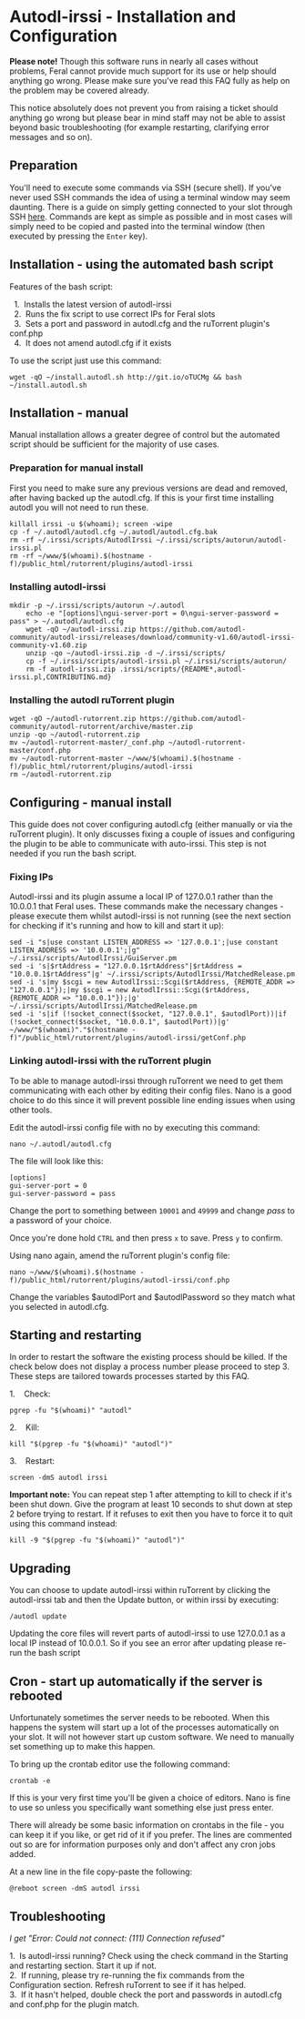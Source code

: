 Autodl-irssi - Installation and Configuration
=============================================

**Please note!** Though this software runs in nearly all cases without problems, Feral cannot provide much support for its use or help should anything go wrong. Please make sure you've read this FAQ fully as help on the problem may be covered already.  
  
This notice absolutely does not prevent you from raising a ticket should anything go wrong but please bear in mind staff may not be able to assist beyond basic troubleshooting (for example restarting, clarifying error messages and so on).  
  

Preparation
-----------

You'll need to execute some commands via SSH (secure shell). If you've never used SSH commands the idea of using a terminal window may seem daunting. There is a guide on simply getting connected to your slot through SSH [here](https://www.feralhosting.com/faq/view?question=12). Commands are kept as simple as possible and in most cases will simply need to be copied and pasted into the terminal window (then executed by pressing the `Enter` key).  
  
  

Installation - using the automated bash script
----------------------------------------------

Features of the bash script:  
  
  1.  Installs the latest version of autodl-irssi  
  2.  Runs the fix script to use correct IPs for Feral slots  
  3.  Sets a port and password in autodl.cfg and the ruTorrent plugin's conf.php  
  4.  It does not amend autodl.cfg if it exists  
  
To use the script just use this command:  
  

    wget -qO ~/install.autodl.sh http://git.io/oTUCMg && bash ~/install.autodl.sh

  
  

Installation - manual
---------------------

Manual installation allows a greater degree of control but the automated script should be sufficient for the majority of use cases.  
  
  

### Preparation for manual install

  
First you need to make sure any previous versions are dead and removed, after having backed up the autodl.cfg. If this is your first time installing autodl you will not need to run these.  
  

    killall irssi -u $(whoami); screen -wipe
    cp -f ~/.autodl/autodl.cfg ~/.autodl/autodl.cfg.bak
    rm -rf ~/.irssi/scripts/AutodlIrssi ~/.irssi/scripts/autorun/autodl-irssi.pl
    rm -rf ~/www/$(whoami).$(hostname -f)/public_html/rutorrent/plugins/autodl-irssi

  
  

### Installing autodl-irssi

    mkdir -p ~/.irssi/scripts/autorun ~/.autodl
        echo -e "[options]\ngui-server-port = 0\ngui-server-password = pass" > ~/.autodl/autodl.cfg
        wget -qO ~/autodl-irssi.zip https://github.com/autodl-community/autodl-irssi/releases/download/community-v1.60/autodl-irssi-community-v1.60.zip
        unzip -qo ~/autodl-irssi.zip -d ~/.irssi/scripts/
        cp -f ~/.irssi/scripts/autodl-irssi.pl ~/.irssi/scripts/autorun/
        rm -f autodl-irssi.zip .irssi/scripts/{README*,autodl-irssi.pl,CONTRIBUTING.md}

  
  

### Installing the autodl ruTorrent plugin

    wget -qO ~/autodl-rutorrent.zip https://github.com/autodl-community/autodl-rutorrent/archive/master.zip
    unzip -qo ~/autodl-rutorrent.zip
    mv ~/autodl-rutorrent-master/_conf.php ~/autodl-rutorrent-master/conf.php
    mv ~/autodl-rutorrent-master ~/www/$(whoami).$(hostname -f)/public_html/rutorrent/plugins/autodl-irssi 
    rm ~/autodl-rutorrent.zip

  
  

Configuring - manual install
----------------------------

This guide does not cover configuring autodl.cfg (either manually or via the ruTorrent plugin). It only discusses fixing a couple of issues and configuring the plugin to be able to communicate with auto-irssi. This step is not needed if you run the bash script.  
  
  

### Fixing IPs

Autodl-irssi and its plugin assume a local IP of 127.0.0.1 rather than the 10.0.0.1 that Feral uses. These commands make the necessary changes - please execute them whilst autodl-irssi is not running (see the next section for checking if it's running and how to kill and start it up):  
  

    sed -i "s|use constant LISTEN_ADDRESS => '127.0.0.1';|use constant LISTEN_ADDRESS => '10.0.0.1';|g" ~/.irssi/scripts/AutodlIrssi/GuiServer.pm
    sed -i 's|$rtAddress = "127.0.0.1$rtAddress"|$rtAddress = "10.0.0.1$rtAddress"|g' ~/.irssi/scripts/AutodlIrssi/MatchedRelease.pm
    sed -i 's|my $scgi = new AutodlIrssi::Scgi($rtAddress, {REMOTE_ADDR => "127.0.0.1"});|my $scgi = new AutodlIrssi::Scgi($rtAddress, {REMOTE_ADDR => "10.0.0.1"});|g' ~/.irssi/scripts/AutodlIrssi/MatchedRelease.pm
    sed -i 's|if (!socket_connect($socket, "127.0.0.1", $autodlPort))|if (!socket_connect($socket, "10.0.0.1", $autodlPort))|g' ~/www/"$(whoami)"."$(hostname -f)"/public_html/rutorrent/plugins/autodl-irssi/getConf.php

  
  

### Linking autodl-irssi with the ruTorrent plugin

To be able to manage autodl-irssi through ruTorrent we need to get them communicating with each other by editing their config files. Nano is a good choice to do this since it will prevent possible line ending issues when using other tools.  
  
Edit the autodl-irssi config file with no by executing this command:  
  

    nano ~/.autodl/autodl.cfg

  
The file will look like this:  
  

    [options]
    gui-server-port = 0
    gui-server-password = pass

  
Change the port to something between `10001` and `49999` and change *pass* to a password of your choice.  
  
Once you're done hold `CTRL` and then press `x` to save. Press `y` to confirm.  
  
Using nano again, amend the ruTorrent plugin's config file:  

    nano ~/www/$(whoami).$(hostname -f)/public_html/rutorrent/plugins/autodl-irssi/conf.php

  
Change the variables $autodlPort and $autodlPassword so they match what you selected in autodl.cfg.  
  
  

Starting and restarting
-----------------------

In order to restart the software the existing process should be killed. If the check below does not display a process number please proceed to step 3. These steps are tailored towards processes started by this FAQ.  
  
1.    Check:  

    pgrep -fu "$(whoami)" "autodl"

  
2.    Kill:  

    kill "$(pgrep -fu "$(whoami)" "autodl")"

  
3.    Restart:  

    screen -dmS autodl irssi

  
**Important note:** You can repeat step 1 after attempting to kill to check if it's been shut down. Give the program at least 10 seconds to shut down at step 2 before trying to restart. If it refuses to exit then you have to force it to quit using this command instead:  
  

    kill -9 "$(pgrep -fu "$(whoami)" "autodl")"

  
  

Upgrading
---------

You can choose to update autodl-irssi within ruTorrent by clicking the autodl-irssi tab and then the Update button, or within irssi by executing:  

    /autodl update

  
Updating the core files will revert parts of autodl-irssi to use 127.0.0.1 as a local IP instead of 10.0.0.1. So if you see an error after updating please re-run the bash script  
  
  

Cron - start up automatically if the server is rebooted
-------------------------------------------------------

Unfortunately sometimes the server needs to be rebooted. When this happens the system will start up a lot of the processes automatically on your slot. It will not however start up custom software. We need to manually set something up to make this happen.  
  
To bring up the crontab editor use the following command:  
  

    crontab -e

  
If this is your very first time you'll be given a choice of editors. Nano is fine to use so unless you specifically want something else just press enter.  
  
There will already be some basic information on crontabs in the file - you can keep it if you like, or get rid of it if you prefer. The lines are commented out so are for information purposes only and don't affect any cron jobs added.  
  
At a new line in the file copy-paste the following:  
  

    @reboot screen -dmS autodl irssi

  
  

Troubleshooting
---------------

*I get "Error: Could not connect: (111) Connection refused"*  
  
1.  Is autodl-irssi running? Check using the check command in the Starting and restarting section. Start it up if not.  
2.  If running, please try re-running the fix commands from the Configuration section. Refresh ruTorrent to see if it has helped.  
3.  If it hasn't helped, double check the port and passwords in autodl.cfg and conf.php for the plugin match.  
  

